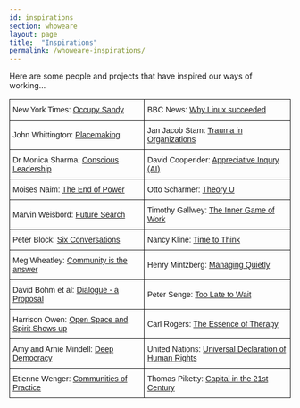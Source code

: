 ```yaml
---
id: inspirations
section: whoweare
layout: page
title:  "Inspirations"
permalink: /whoweare-inspirations/
---
```


Here are some people and projects that have inspired our ways of working...

<style type="text/css">
.tg  {border-collapse:collapse;border-spacing:0;}
.tg td{font-family:Arial, sans-serif;font-size:14px;padding:10px 5px;border-style:solid;border-width:1px;overflow:hidden;word-break:normal;}
.tg th{font-family:Arial, sans-serif;font-size:14px;font-weight:normal;padding:10px 5px;border-style:solid;border-width:1px;overflow:hidden;word-break:normal;}
</style>
<table class="tg">
  <tr>
    <td class="tg-031e">New York Times: <a href="http://www.nytimes.com/2012/11/11/nyregion/where-fema-fell-short-occupy-sandy-was-there.html?pagewanted=all&_r=0">Occupy Sandy</a></td>
    <td class="tg-031e">BBC News: <a href="http://www.bbc.co.uk/news/technology-18419231">Why Linux succeeded</a></td>
  </tr>
  <tr>
    <td class="tg-031e">John Whittington: <a href="/lib/documents/johnwhittington.htm">Placemaking</a></td>
    <td class="tg-031e">Jan Jacob Stam: <a href="/lib/documents/janjacobtrauma.htm">Trauma in Organizations</a></td>
  </tr>
  <tr>
    <td class="tg-031e">Dr Monica Sharma: <a href="/lib/documents/monicasharma.pdf">Conscious Leadership</td>
    <td class="tg-031e">David Cooperider: <a href="/lib/documents/davidcooperider.pdf">Appreciative Inqury (AI)</a></td>
  </tr>
  <tr>
    <td class="tg-031e">Moises Naim: <a href="http://www.huffingtonpost.com/nathan-gardels/governance-after-the-end_b_3046164.html">The End of Power</a></td>
    <td class="tg-031e">Otto Scharmer: <a href="https://www.presencing.com/executivesummary">Theory U</a></td>
  </tr>
  <tr>
    <td class="tg-031e">Marvin Weisbord: <a href="/documents//marvin_weisbord_interview.htm">Future Search</a></td>
    <td class="tg-031e">Timothy Gallwey: <a href="/lib/documents/innergame.htm">The Inner Game of Work</td>
  </tr>
  <tr>
    <td class="tg-031e">Peter Block: <a href="/lib/documents/block6.htm">Six Conversations</a><br></td>
    <td class="tg-031e">Nancy Kline: <a href="/lib/documents/nancyk.htm">Time to Think</a></td>
  </tr>
  <tr>
    <td class="tg-031e">Meg Wheatley: <a href="/lib/documents/margaretwheatley.pdf">Community is the answer</a></td>
    <td class="tg-031e">Henry Mintzberg: <a href="/lib/documents/managingquietly.htm">Managing Quietly</a></td>
  </tr>
  <tr>
    <td class="tg-031e">David Bohm et al: <a href="/lib/documents/davidbohm.htm">Dialogue - a Proposal</a></td>
    <td class="tg-031e">Peter Senge: <a href="/lib/documents/petersenge.htm">Too Late to Wait</a></td>
  </tr>
  <tr>
    <td class="tg-031e">Harrison Owen: <a href="/lib/documents/openspacespirit.htm">Open Space and Spirit Shows up</a></td>
    <td class="tg-031e">Carl Rogers: <a href="/lib/documents/rogersessence.htm">The Essence of Therapy</a></td>
  </tr>
  <tr>
    <td class="tg-031e">Amy and Arnie Mindell: <a href="/lib/documents/mindells.htm">Deep Democracy</a></td>
    <td class="tg-031e">United Nations: <a href="/lib/documents/unidechr.htm">Universal Declaration of Human Rights</a></td>
  </tr>
  <tr>
    <td class="tg-031e">Etienne Wenger: <a href="/lib/documents/wengercommofpractice.pdf">Communities of Practice</a></td>
    <td class="tg-031e">Thomas Piketty: <a href="http://www.theguardian.com/books/2014/apr/13/occupy-right-capitalism-failed-world-french-economist-thomas-piketty">Capital in the 21st Century</a></td>
  </tr>

</table>
